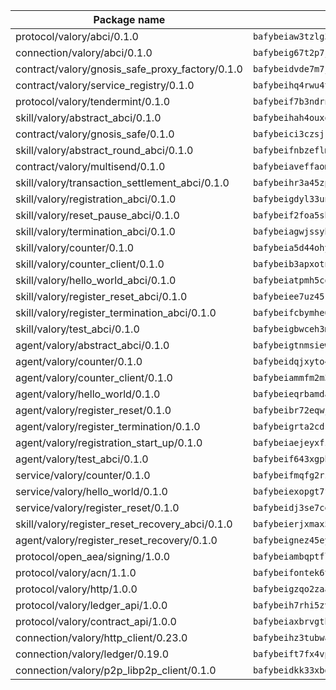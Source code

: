 | Package name                                                  | Package hash                                                  |
| ------------------------------------------------------------- | ------------------------------------------------------------- |
| protocol/valory/abci/0.1.0                                    | `bafybeiaw3tzlg3rkvnn5fcufblktmfwngmxugn4yo7pyjp76zz6aqtqcay` |
| connection/valory/abci/0.1.0                                  | `bafybeig67t2p7jwhjqwmrszeeyrpcs5v2pld62r5jbakwmf7fqwczpygn4` |
| contract/valory/gnosis_safe_proxy_factory/0.1.0               | `bafybeidvde7m7jpajea3hndzbauaud6rtiwqmmrltdbrubzc5jzq7li4uu` |
| contract/valory/service_registry/0.1.0                        | `bafybeihq4rwu4tubn22osxyk53bh5rg5halncmufdb2d5ajg3vg3oxokii` |
| protocol/valory/tendermint/0.1.0                              | `bafybeif7b3ndrnwunl6s42e2cd6cu5hxruiimz3lwixb3r6um2lsldgldi` |
| skill/valory/abstract_abci/0.1.0                              | `bafybeihah4ouxqvdratxyqvluslxcv6k7rbmwygbh2e4gncrm4r4gqp23q` |
| contract/valory/gnosis_safe/0.1.0                             | `bafybeici3czsjrkeby4j3cppb2syrvmo3fx7ivi2bw3acevo4fzrf7kbui` |
| skill/valory/abstract_round_abci/0.1.0                        | `bafybeifnbzeflm6a22xlwpx3owich2l5p6zcgkk26wisl32o4gtewltz2a` |
| contract/valory/multisend/0.1.0                               | `bafybeiaveffaomsnmsc5hx62o77u7ilma6eipox7m5lrwa56737ektva3i` |
| skill/valory/transaction_settlement_abci/0.1.0                | `bafybeihr3a45zp7tfxoynofbbqqiyd7x3uxavc4nruhsxrj2sqp3zioife` |
| skill/valory/registration_abci/0.1.0                          | `bafybeigdyl33unarlklz35we3bneab77hh6z6d7it6lwgukx6exkeqtkgq` |
| skill/valory/reset_pause_abci/0.1.0                           | `bafybeif2foa5shoj4gj4dca44ebwy2zajigb4s56cdswql5tbegznck22e` |
| skill/valory/termination_abci/0.1.0                           | `bafybeiagwjssybd7vbjcntj2wmcp7ma4yd6o6i7qbt3ilaur3kx2q6ekqm` |
| skill/valory/counter/0.1.0                                    | `bafybeia5d44ohyko45xj44bts7r3gahj2bpcd4sf76g2x4qbttj3f2f4fm` |
| skill/valory/counter_client/0.1.0                             | `bafybeib3apxotnry7gt6a5q2cesdobjlcb5bjqjuzwnp4f5naozbiyxvja` |
| skill/valory/hello_world_abci/0.1.0                           | `bafybeiatpmh5cqvvf5ouxct4dg3uslou3o2ibrelgkjjwyypdgwvv56fai` |
| skill/valory/register_reset_abci/0.1.0                        | `bafybeiee7uz45kay6y2tkismjfyplga3kzmp6oj7thnov7x6764k6cwhl4` |
| skill/valory/register_termination_abci/0.1.0                  | `bafybeifcbymhe6saeoapwellkpibckvhzpuegcey3yykxlhvkstmzxxud4` |
| skill/valory/test_abci/0.1.0                                  | `bafybeigbwceh3mecz7djczcl26mjl5msv44pvjhmy66zk2rdj3ybdzljlu` |
| agent/valory/abstract_abci/0.1.0                              | `bafybeigtnmsiew5yxjgoitnqnkzj7gufynkyodxnjnpxfje3acu6foeueq` |
| agent/valory/counter/0.1.0                                    | `bafybeidqjxyto4lw2amhgshr2mje6nsljsa4kuwjsoy7ww3i74ttaxd2wm` |
| agent/valory/counter_client/0.1.0                             | `bafybeiammfm2m3xatutqrn6xxp7tty3bzynqjqwjjiygezvcrbbnrf62o4` |
| agent/valory/hello_world/0.1.0                                | `bafybeieqrbamdaxrkpqu5p2xqaevvvyslpsufgyitxf4jz6x23hgqmqtem` |
| agent/valory/register_reset/0.1.0                             | `bafybeibr72eqwjieluw4zhfpdcd4fpaqbjbcygftzuzelx4kr6v53hjeae` |
| agent/valory/register_termination/0.1.0                       | `bafybeigrta2cds32qxhjnj5kqw7k3n33xcuyf7yktbexltfndnkxmals3q` |
| agent/valory/registration_start_up/0.1.0                      | `bafybeiaejeyxfz32q6nnps7efchttxj7bcglob3gijspwky7iminqldymi` |
| agent/valory/test_abci/0.1.0                                  | `bafybeif643xgphjudg7opbjibeqr3cmcesy3j34lcx7duqltzt4w5ltd7i` |
| service/valory/counter/0.1.0                                  | `bafybeifmqfg2rzphxoepjko7db5vvv5wvzek4opfi7rzgsjmr4vwj6ctua` |
| service/valory/hello_world/0.1.0                              | `bafybeiexopgt7fori2srowkyo4hzornlc7r46c5w6jskyy7zkxv573rxbm` |
| service/valory/register_reset/0.1.0                           | `bafybeidj3se7cemant5ifjl7y6mss4d77i77wktu5mcaxeqocje5tlq33e` |
| skill/valory/register_reset_recovery_abci/0.1.0               | `bafybeierjxmax5v4kzml3fg3zv4yzi2q26oam6ebhtqjl437xl54zij53y` |
| agent/valory/register_reset_recovery/0.1.0                    | `bafybeignez45eymrjqbg7dotbbbkoudumd5tewg4ifkdyfqblayz6tiadq` |
| protocol/open_aea/signing/1.0.0                               | `bafybeiambqptflge33eemdhis2whik67hjplfnqwieoa6wblzlaf7vuo44` |
| protocol/valory/acn/1.1.0                                     | `bafybeifontek6tvaecatoauiule3j3id6xoktpjubvuqi3h2jkzqg7zh7a` |
| protocol/valory/http/1.0.0                                    | `bafybeigzqo2zaakcjtzzsm6dh4x73v72xg6ctk6muyp5uq5ueb7y34fbxy` |
| protocol/valory/ledger_api/1.0.0                              | `bafybeih7rhi5zvfvwakx5ifgxsz2cfipeecsh7bm3gnudjxtvhrygpcftq` |
| protocol/valory/contract_api/1.0.0                            | `bafybeiaxbrvgtbdrh4lslskuxyp4awyr4whcx3nqq5yrr6vimzsxg5dy64` |
| connection/valory/http_client/0.23.0                          | `bafybeihz3tubwado7j3wlivndzzuj3c6fdsp4ra5r3nqixn3ufawzo3wii` |
| connection/valory/ledger/0.19.0                               | `bafybeift7fx4vp2jq4btplocifby2xnnbzxppxdttgyyvwepj5cv7akfom` |
| connection/valory/p2p_libp2p_client/0.1.0                     | `bafybeidkk33xbga54szmitk6uwsi3ef56hbbdbuasltqtiyki34hgfpnxa` |
